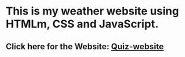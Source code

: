 # This is my weather website using HTMLm, CSS and JavaScript.

## Click here for the Website: [**Quiz-website**](https://sayankumardas0007.github.io/online_quiz_website/index.html)